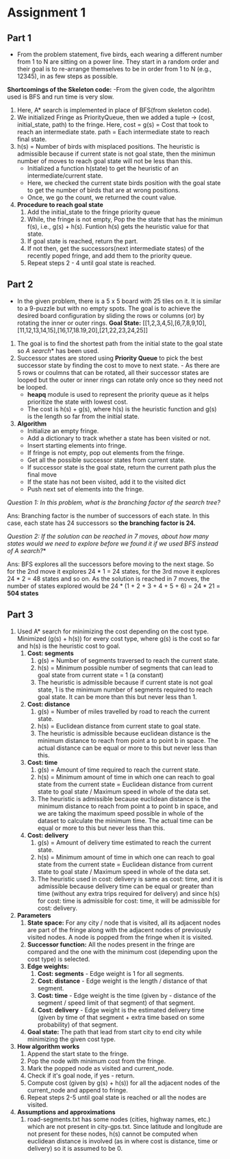 # Assignment 1

## Part 1

- From the problem statement, five birds, each wearing a different number from 1 to N are sitting on a power line. They start in a random order and their      goal is to re-arrange themselves to be in order from 1 to N (e.g., 12345), in as few steps as possible.   

**Shortcomings of the Skeleton code:**
-From the given code, the algorihtm used is BFS and run time is very slow.


1. Here, A* search is implemented in place of BFS(from skeleton code). 
2. We initialized Fringe as PriorityQueue, then we added a tuple -> (cost, initial_state, path) to the fringe.
      Here, cost = g(s) = Cost that took to reach an intermediate state. 
            path = Each intermediate state to reach final state.
3. h(s) = Number of birds with misplaced positions. The heuristic is admissible because if current state is not goal state, then the minimun number of                 moves to reach goal state will not be less than this.
   - Initialized a function h(state) to get the heuristic of an intermediate/current state.
   - Here, we checked the current state birds position with the goal state to get the number of birds that are at wrong positions. 
   - Once, we go the count, we returned the count value.
4. **Procedure to reach goal state**
   1. Add the initial_state to the fringe priority queue
   2. While, the fringe is not empty, Pop the the state that has the minimun f(s), i.e., g(s) + h(s). Funtion h(s) gets the heuristic value for that state. 
   4. If goal state is reached, return the part.
   5. If not then, get the successors(next intermediate states) of the recently poped fringe, and add them to the priority queue. 
   6. Repeat steps 2 - 4 until goal state is reached.
   
## Part 2

- In the given problem, there is a 5 x 5 board with 25 tiles on it. It is similar to a 9-puzzle but with no empty spots. The goal is to achieve the desired board configuration by sliding the rows or columns (or) by rotating the inner or outer rings.
      **Goal State:** [[1,2,3,4,5],[6,7,8,9,10],[11,12,13,14,15],[16,17,18.19,20],[21,22,23,24,25]]

1. The goal is to find the shortest path from the initial state to the goal state so **A* search** has been used.
2. Successor states are stored using **Priority Queue** to pick the best successor state by finding the cost to move to next state.
       - As there are 5 rows or coulmns that can be rotated, all their successor states are looped but the outer or inner rings can rotate only once so they need not be looped.
      - **heapq** module is used to represent the priority queue as it helps prioritize the state with lowest cost.
      - The cost is h(s) + g(s), where h(s) is the heuristic function and g(s) is the length so far from the initial state.  
3. **Algorithm**
      - Initialize an empty fringe. 
      - Add a dictionary to track whether a state has been visited or not.
      - Insert starting elements into fringe.
      - If fringe is not empty, pop out elements from the fringe.
      - Get all the possible successor states from current state.
      - If successor state is the goal state, return the current path plus the final move
      - If the state has not been visited, add it to the visited dict
      - Push next set of elements into the fringe.

_Question 1: In this problem, what is the branching factor of the search tree?_


Ans: Branching factor is the number of successors of each state. In this case, each state has 24 successors so **the branching factor is 24.**

**Question 2: If the solution can be reached in 7 moves, about how many states would we need to explore before we
found it if we used BFS instead of A* search?**

Ans: BFS explores all the successors before moving to the next stage. So for the 2nd move it explores 24 * 1 = 24 states, for the 3rd move it explores 24 * 2 = 48 states and so on. 
As the solution is reached in 7 moves, the number of states explored would be 24 * (1 + 2 + 3 + 4 + 5 + 6) = 24 * 21 = **504 states**


## Part 3

1. Used A* search for minimizing the cost depending on the cost type. Minimized (g(s) + h(s)) for every cost type, where g(s) is the cost so far and h(s) is the heuristic cost to goal. 
   1. **Cost: segments**
      1. g(s) = Number of segments traversed to reach the current state.
      2. h(s) = Minimum possible number of segments that can lead to goal state from current state = 1 (a constant)
      3. The heuristic is admissible because if current state is not goal state, 1 is the minimum number of segments required to reach goal state. It can be more than this but never less than 1.
   2. **Cost: distance**
      1. g(s) = Number of miles travelled by road to reach the current state.
      2. h(s) = Euclidean distance from current state to goal state.
      3. The heuristic is admissible because euclidean distance is the minimum distance to reach from point a to point b in space. The actual distance can be equal or more to this but never less than this.
   3. **Cost: time**
      1. g(s) = Amount of time required to reach the current state.
      2. h(s) = Minimum amount of time in which one can reach to goal state from the current state = Euclidean distance from current state to goal state / Maximum speed in whole of the data set.
      3. The heuristic is admissible because euclidean distance is the minimum distance to reach from point a to point b in space, and we are taking the maximum speed possible in whole of the dataset to calculate the minimum time. The actual time can be equal or more to this but never less than this.
   4. **Cost: delivery**
      1. g(s) = Amount of delivery time estimated to reach the current state.
      2. h(s) = Minimum amount of time in which one can reach to goal state from the current state = Euclidean distance from current state to goal state / Maximum speed in whole of the data set.
      3. The heuristic used in cost: delivery is same as cost: time, and it is admissible because delivery time can be equal or greater than time (without any extra trips required for delivery) and since h(s) for cost: time is admissible for cost: time, it will be admissible for cost: delivery.
2. **Parameters**
   1. **State space:** For any city / node that is visited, all its adjacent nodes are part of the fringe along with the adjacent nodes of previously visited nodes. A node is popped from the fringe when it is visited.
   2. **Successor function:** All the nodes present in the fringe are compared and the one with the minimum cost (depending upon the cost type) is selected.
   3. **Edge weights:**
      1. **Cost: segments** - Edge weight is 1 for all segments.
      2. **Cost: distance** - Edge weight is the length / distance of that segment.
      3. **Cost: time** - Edge weight is the time (given by - distance of the segment / speed limit of that segment) of that segment.
      4. **Cost: delivery** - Edge weight is the estimated delivery time (given by time of that segment + extra time based on some probability) of that segment.
   4. **Goal state:** The path that lead from start city to end city while minimizing the given cost type.
3. **How algorithm works**
   1. Append the start state to the fringe.
   2. Pop the node with minimum cost from the fringe.
   3. Mark the popped node as visited and current_node.
   4. Check if it's goal node, if yes - return.
   5. Compute cost (given by g(s) + h(s)) for all the adjacent nodes of the current_node and append to fringe.
   6. Repeat steps 2-5 until goal state is reached or all the nodes are visited.
4. **Assumptions and approximations**
   1. road-segments.txt has some nodes (cities, highway names, etc.) which are not present in city-gps.txt. Since latitude and longitude are not present for these nodes, h(s) cannot be computed when euclidean distance is involved (as in where cost is distance, time or delivery) so it is assumed to be 0.
